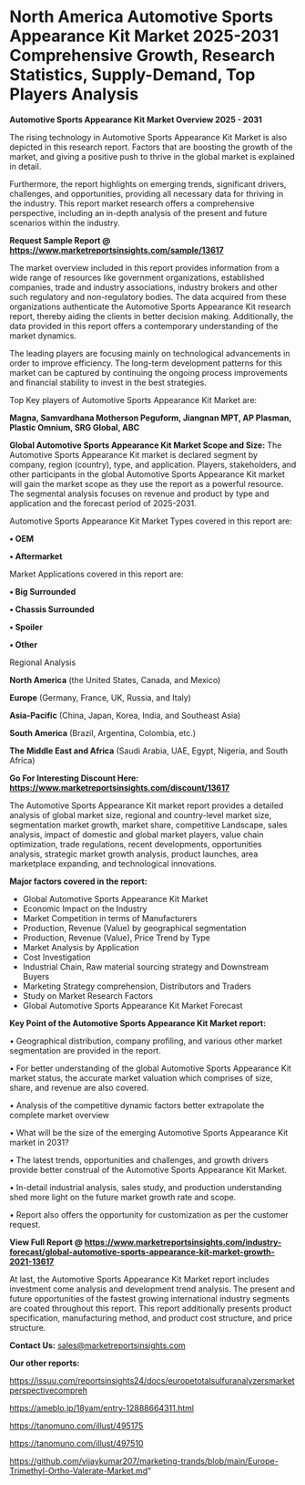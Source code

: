  # North America Automotive Sports Appearance Kit Market 2025-2031 Comprehensive Growth, Research Statistics, Supply-Demand,  Top Players Analysis

<Strong> Automotive Sports Appearance Kit Market Overview 2025 - 2031</strong>

The rising technology in Automotive Sports Appearance Kit Market is also depicted in this research report. Factors that are boosting the growth of the market, and giving a positive push to thrive in the global market is explained in detail.

Furthermore, the report highlights on emerging trends, significant drivers, challenges, and opportunities, providing all necessary data for thriving in the industry. This report market research offers a comprehensive perspective, including an in-depth analysis of the present and future scenarios within the industry.

<strong>Request Sample Report @ <a href=https://www.marketreportsinsights.com/sample/13617>https://www.marketreportsinsights.com/sample/13617</a></strong>

The market overview included in this report provides information from a wide range of resources like government organizations, established companies, trade and industry associations, industry brokers and other such regulatory and non-regulatory bodies. The data acquired from these organizations authenticate the Automotive Sports Appearance Kit research report, thereby aiding the clients in better decision making. Additionally, the data provided in this report offers a contemporary understanding of the market dynamics.

The leading players are focusing mainly on technological advancements in order to improve efficiency. The long-term development patterns for this market can be captured by continuing the ongoing process improvements and financial stability to invest in the best strategies.

Top Key players of Automotive Sports Appearance Kit Market are:

<strong>Magna, Samvardhana Motherson Peguform, Jiangnan MPT, AP Plasman, Plastic Omnium, SRG Global, ABC</strong>

<strong><b>Global Automotive Sports Appearance Kit Market Scope and Size:</b></strong>
The Automotive Sports Appearance Kit market is declared segment by company, region (country), type, and application. Players, stakeholders, and other participants in the global Automotive Sports Appearance Kit market will gain the market scope as they use the report as a powerful resource. The segmental analysis focuses on revenue and product by type and application and the forecast period of 2025-2031.

Automotive Sports Appearance Kit Market Types covered in this report are:

<strong>• OEM

• Aftermarket</strong>

Market Applications covered in this report are:

<strong>• Big Surrounded

• Chassis Surrounded

• Spoiler

• Other</strong> 

Regional Analysis

<strong>North America</strong> (the United States, Canada, and Mexico)

<strong>Europe</strong> (Germany, France, UK, Russia, and Italy)

<strong>Asia-Pacific</strong> (China, Japan, Korea, India, and Southeast Asia)

<strong>South America</strong> (Brazil, Argentina, Colombia, etc.)

<strong>The Middle East and Africa</strong> (Saudi Arabia, UAE, Egypt, Nigeria, and South Africa)

<strong>Go For Interesting Discount Here: <a href=https://www.marketreportsinsights.com/discount/13617>https://www.marketreportsinsights.com/discount/13617</a></strong>

The Automotive Sports Appearance Kit market report provides a detailed analysis of global market size, regional and country-level market size, segmentation market growth, market share, competitive Landscape, sales analysis, impact of domestic and global market players, value chain optimization, trade regulations, recent developments, opportunities analysis, strategic market growth analysis, product launches, area marketplace expanding, and technological innovations.

<strong><b>Major factors covered in the report:</b></strong>
<ul>
  <li>Global Automotive Sports Appearance Kit Market </li>
  <li>Economic Impact on the Industry</li>
  <li>Market Competition in terms of Manufacturers</li>
  <li>Production, Revenue (Value) by geographical segmentation</li>
  <li>Production, Revenue (Value), Price Trend by Type</li>
  <li>Market Analysis by Application</li>
  <li>Cost Investigation</li>
  <li>Industrial Chain, Raw material sourcing strategy and Downstream Buyers</li>
  <li>Marketing Strategy comprehension, Distributors and Traders</li>
  <li>Study on Market Research Factors</li>
  <li>Global Automotive Sports Appearance Kit Market Forecast</li>
</ul>

<strong><b>Key Point of the Automotive Sports Appearance Kit Market report:</b></strong>

• Geographical distribution, company profiling, and various other market segmentation are provided in the report.

• For better understanding of the global Automotive Sports Appearance Kit market status, the accurate market valuation which comprises of size, share, and revenue are also covered.

• Analysis of the competitive dynamic factors better extrapolate the complete market overview

• What will be the size of the emerging Automotive Sports Appearance Kit market in 2031?

• The latest trends, opportunities and challenges, and growth drivers provide better construal of the Automotive Sports Appearance Kit Market.

• In-detail industrial analysis, sales study, and production understanding shed more light on the future market growth rate and scope.

• Report also offers the opportunity for customization as per the customer request.

<strong><b>View Full Report @ <a href=https://www.marketreportsinsights.com/industry-forecast/global-automotive-sports-appearance-kit-market-growth-2021-13617>https://www.marketreportsinsights.com/industry-forecast/global-automotive-sports-appearance-kit-market-growth-2021-13617</a></b></strong>


At last, the Automotive Sports Appearance Kit Market report includes investment come analysis and development trend analysis. The present and future opportunities of the fastest growing international industry segments are coated throughout this report. This report additionally presents product specification, manufacturing method, and product cost structure, and price structure.

<strong>Contact Us:</strong>
sales@marketreportsinsights.com

<strong>Our other reports:</strong>

<a href=https://issuu.com/reportsinsights24/docs/europetotalsulfuranalyzersmarketperspectivecompreh>https://issuu.com/reportsinsights24/docs/europetotalsulfuranalyzersmarketperspectivecompreh</a>

<a href=https://ameblo.jp/18yam/entry-12888664311.html>https://ameblo.jp/18yam/entry-12888664311.html</a>

<a href=https://tanomuno.com/illust/495175>https://tanomuno.com/illust/495175</a>

<a href=https://tanomuno.com/illust/497510>https://tanomuno.com/illust/497510</a>

<a href=https://github.com/vijaykumar207/marketing-trands/blob/main/Europe-Trimethyl-Ortho-Valerate-Market.md>https://github.com/vijaykumar207/marketing-trands/blob/main/Europe-Trimethyl-Ortho-Valerate-Market.md</a>"
